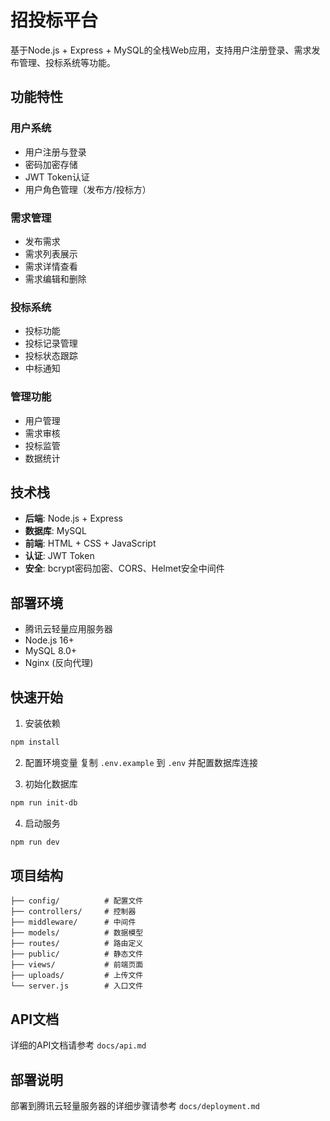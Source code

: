 # 招投标平台

基于Node.js + Express + MySQL的全栈Web应用，支持用户注册登录、需求发布管理、投标系统等功能。

## 功能特性

### 用户系统
- 用户注册与登录
- 密码加密存储
- JWT Token认证
- 用户角色管理（发布方/投标方）

### 需求管理
- 发布需求
- 需求列表展示
- 需求详情查看
- 需求编辑和删除

### 投标系统
- 投标功能
- 投标记录管理
- 投标状态跟踪
- 中标通知

### 管理功能
- 用户管理
- 需求审核
- 投标监管
- 数据统计

## 技术栈

- **后端**: Node.js + Express
- **数据库**: MySQL
- **前端**: HTML + CSS + JavaScript
- **认证**: JWT Token
- **安全**: bcrypt密码加密、CORS、Helmet安全中间件

## 部署环境

- 腾讯云轻量应用服务器
- Node.js 16+
- MySQL 8.0+
- Nginx (反向代理)

## 快速开始

1. 安装依赖
```bash
npm install
```

2. 配置环境变量
复制 `.env.example` 到 `.env` 并配置数据库连接

3. 初始化数据库
```bash
npm run init-db
```

4. 启动服务
```bash
npm run dev
```

## 项目结构

```
├── config/          # 配置文件
├── controllers/     # 控制器
├── middleware/      # 中间件
├── models/          # 数据模型
├── routes/          # 路由定义
├── public/          # 静态文件
├── views/           # 前端页面
├── uploads/         # 上传文件
└── server.js        # 入口文件
```

## API文档

详细的API文档请参考 `docs/api.md`

## 部署说明

部署到腾讯云轻量服务器的详细步骤请参考 `docs/deployment.md`
